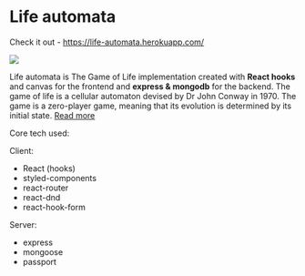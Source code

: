 # Life automata

Check it out - https://life-automata.herokuapp.com/

<img src="https://psv4.userapi.com/c848128/u208789664/docs/d9/8943c25db067/ezgif-6-a629aae33214.gif?extra=ggrM0D0QlKzGC1JLvm2jew7-dIJyf4bjsbwHRIiGqcUkv4tg7qsKYz2keyhDdtJQY-Gsn8DCSDyqQHktEr4GadZpA4WoBkepkJP9V_eQSuTTwYZPObBidV06BwR4VkoLzCulEl-eU3EcYRFC7Bx35Q9sBg" >

Life automata is The Game of Life implementation created with <b>React hooks</b> and canvas for the frontend and <b>express & mongodb</b> for the backend. 
The game of life is a cellular automaton devised by Dr John Conway in 1970. The game is a zero-player game, meaning that its evolution is determined by its initial state. <a href="https://en.wikipedia.org/wiki/Conway%27s_Game_of_Life">Read more</a>

Core tech used:

Client:
* React (hooks)
* styled-components
* react-router
* react-dnd
* react-hook-form

Server:
* express
* mongoose
* passport
